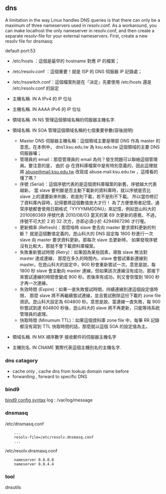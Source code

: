 ## dns

A limitation in the way Linux handles DNS queries is that there can only be a maximum of three nameservers used in resolv.conf. As a workaround, you can make localhost the only nameserver in resolv.conf, and then create a separate resolv-file for your external nameservers. First, create a new resolv file for dnsmasq:

default port:53


- /etc/hosts ：這個是最早的 hostname 對應 IP 的檔案；
- /etc/resolv.conf ：這個重要！就是 ISP 的 DNS 伺服器 IP 記錄處；
- /etc/nsswitch.conf：這個檔案則是在『決定』先要使用 /etc/hosts 還是 /etc/resolv.conf 的設定



- 主機名稱.   IN  A           IPv4 的 IP 位址
- 主機名稱.   IN  AAAA        IPv6 的 IP 位址
- 領域名稱.   IN  NS          管理這個領域名稱的伺服器主機名字.
- 領域名稱.   IN  SOA         管理這個領域名稱的七個重要參數(容後說明)
    - Master DNS 伺服器主機名稱：這個領域主要是哪部 DNS 作為 master 的意思。在本例中， dns1.ksu.edu.tw 為 ksu.edu.tw 這個領域的主要 DNS 伺服器囉；
    - 管理員的 email：那麼管理員的 email 為何？發生問題可以聯絡這個管理員。要注意的是， 由於 @ 在資料庫檔案中是有特別意義的，因此這裡就將 abuse@mail.ksu.edu.tw 改寫成 abuse.mail.ksu.edu.tw ，這樣看的懂了嗎？
    - 序號 (Serial)：這個序號代表的是這個資料庫檔案的新舊，序號越大代表越新。 當 slave 要判斷是否主動下載新的資料庫時，就以序號是否比 slave 上的還要新來判斷，若是則下載，若不是則不下載。 所以當你修訂了資料庫內容時，記得要將這個數值放大才行！ 為了方便使用者記憶，通常序號都會使用日期格式『YYYYMMDDNU』來記憶，例如崑山科大的 2010080369 序號代表 2010/08/03 當天的第 69 次更新的感覺。不過，序號不可大於 2 的 32 次方，亦即必須小於 4294967296 才行喔。
    - 更新頻率 (Refresh)：那麼啥時 slave 會去向 master 要求資料更新的判斷？ 就是這個數值定義的。崑山科大的 DNS 設定每 1800 秒進行一次 slave 向 master 要求資料更新。那每次 slave 去更新時， 如果發現序號沒有比較大，那就不會下載資料庫檔案。
    - 失敗重新嘗試時間 (Retry)：如果因為某些因素，導致 slave 無法對 master 達成連線， 那麼在多久的時間內，slave 會嘗試重新連線到 master。在崑山科大的設定中，900 秒會重新嘗試一次。意思是說，每 1800 秒 slave 會主動向 master 連線，但如果該次連線沒有成功，那接下來嘗試連線的時間會變成 900 秒。若後來有成功，則又會恢復到 1800 秒才再一次連線。
    - 失效時間 (Expire)：如果一直失敗嘗試時間，持續連線到達這個設定值時限， 那麼 slave 將不再繼續嘗試連線，並且嘗試刪除這份下載的 zone file 資訊。崑山科大設定為 604800 秒。意思是說，當連線一直失敗，每 900 秒嘗試到達 604800 秒後，崑山科大的 slave 將不再更新，只能等待系統管理員的處理。
    - 快取時間 (Minumum TTL)：如果這個資料庫 zone file 中，每筆 RR 記錄都沒有寫到 TTL 快取時間的話，那麼就以這個 SOA 的設定值為主。
- 領域名稱.   IN  MX          順序數字  接收郵件的伺服器主機名字
- 主機別名.   IN  CNAME       實際代表這個主機別名的主機名字.


### dns catagory
- cache only , cache dns from lookup domain name before
- forwarding , forward to specific DNS


### bind9
[bind9 config syntax](http://www.zytrax.com/books/dns/ch7/view.html)
log : /var/log/message


### dnsmasq

/etc/dnsmasq.conf
```
    ...
    resolv-file=/etc/resolv.dnsmasq.conf
    ...
```

/etc/resolv.dnsmasq.conf
```
    nameserver 8.8.8.8
    nameserver 8.8.4.4
```

### tool
dnsutils

